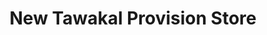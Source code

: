 ---
title: "New Tawakal Provision Store"
url: /bengaluru/new-tawakal-provision-store/
shop: department store
---